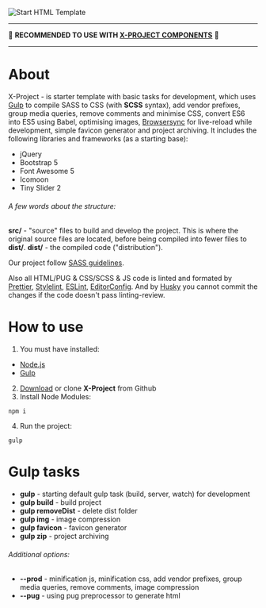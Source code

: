 ![Start HTML Template](https://raw.githubusercontent.com/inkogn1to/x-project/master/src/img/x-project.jpg)

---

📌 **RECOMMENDED TO USE WITH [X-PROJECT COMPONENTS](https://evgeniy-vashchuk.github.io/x-project-components/index.html)** 📌

---

# About

X-Project - is starter template with basic tasks for development, which uses [Gulp](https://gulpjs.com) to compile SASS to CSS (with **SCSS** syntax), add vendor prefixes, group media queries, remove comments and minimise CSS, convert ES6 into ES5 using Babel, optimising images, [Browsersync](https://browsersync.io/) for live-reload while development, simple favicon generator and project archiving. It includes the following libraries and frameworks (as a starting base):

- jQuery
- Bootstrap 5
- Font Awesome 5
- Icomoon
- Tiny Slider 2

###### A few words about the structure:

**src/** - "source" files to build and develop the project. This is where the original source files are located, before being compiled into fewer files to **dist/**.
**dist/** - the compiled code ("distribution").

Our project follow [SASS guidelines](https://sass-guidelin.es/#architecture).

Also all HTML/PUG & CSS/SCSS & JS code is linted and formated by [Prettier](https://prettier.io/), [Stylelint](https://stylelint.io/), [ESLint](https://eslint.org/), [EditorConfig](https://editorconfig.org/). And by [Husky](https://typicode.github.io/husky/) you cannot commit the changes if the code doesn't pass linting-review.

# How to use

1. You must have installed:

- [Node.js](https://nodejs.org/en/)
- [Gulp](https://gulpjs.com/)

2. [Download](/inkogn1to/x-project/archive/master.zip) or clone **X-Project** from Github
3. Install Node Modules:

```
npm i
```

4. Run the project:

```
gulp
```

# Gulp tasks

- **gulp** - starting default gulp task (build, server, watch) for development
- **gulp build** - build project
- **gulp removeDist** - delete dist folder
- **gulp img** - image compression
- **gulp favicon** - favicon generator
- **gulp zip** - project archiving

###### Additional options:

- **--prod** - minification js, minification css, add vendor prefixes, group media queries, remove comments, image compression
- **--pug** - using pug preprocessor to generate html
